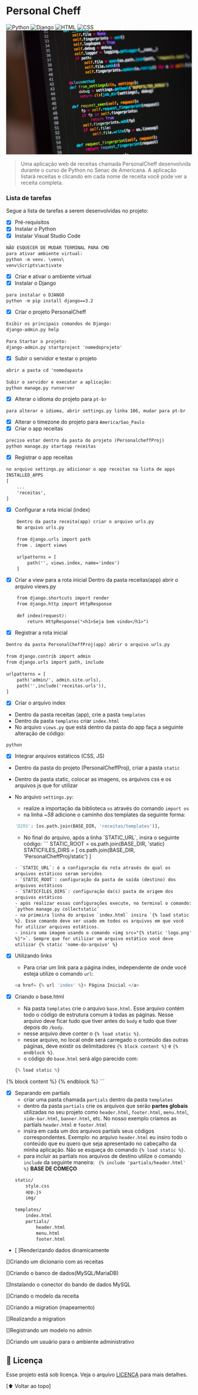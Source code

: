 # Personal Cheff
<!---Esses são exemplos. Veja https://shields.io para outras pessoas ou para personalizar este conjunto de escudos. Você pode querer incluir dependências, status do projeto e informações de licença aqui--->
![Python](https://img.shields.io/badge/Python-14354C?style=for-the-badge&logo=python&logoColor=white)
![Django](https://img.shields.io/badge/Django-092E20?style=for-the-badge&logo=django&logoColor=white)
![HTML](https://img.shields.io/badge/HTML5-E34F26?style=for-the-badge&logo=html5&logoColor=white)
![CSS](https://img.shields.io/badge/CSS3-1572B6?style=for-the-badge&logo=css3&logoColor=white)
<img src="example.jpg" alt="exemplo Python">
>Uma aplicação web de receitas chamada PersonalCheff desenvolvida durante o curso de Python no Senac de Americana. A aplicação listará receitas e clicando em cada nome de receita você pode ver a receita completa.

### Lista de tarefas
Segue a lista de tarefas a serem desenvolvidas no projeto:
- [X] Pré-requisitos
- [X] Instalar o Python
- [X] Instalar Visual Studio Code

```
NÃO ESQUECER DE MUDAR TERMINAL PARA CMD
para ativar ambiente virtual:
python -m venv. \venv\
venv\Scripts\activate
```
- [X] Criar e ativar o ambiente virtual
- [X] Instalar o Django
```
para instalar o DJANGO
python -m pip install django==3.2
```
- [X] Criar o projeto PersonalCheff
```
Exibir os principais comandos do Django:
django-admin.py help 

Para Startar o projeto:
django-admin.py startproject 'nomedoprojeto'
```
- [X] Subir o servidor e testar o projeto
```
abrir a pasta cd 'nomedapasta

Subir o servidor e executar a aplicação:
python manage.py runserver

```

- [X] Alterar o idioma do projeto para `pt-br`
```
para alterar o idioma, abrir settings.py linha 106, mudar para pt-br
```
- [X] Alterar o timezone do projeto para `America/Sao_Paulo`
- [X] Criar o app receitas
```
preciso estar dentro da pasta do projeto (PersonalcheffProj)
python manage.py startapp receitas
```
- [X] Registrar o app receitas
```
no arquivo settings.py adicionar o app receitas na lista de apps 
INSTALLED_APPS
[
    ...
    'receitas',
]
```
- [X] Configurar a rota inicial (index)
```
    Dentro da pasta receita(app) criar o arquivo urls.py
    No arquivo urls.py
    
    from django.urls import path
    from . import views

    urlpatterns = [
        path('', views.index, name='index')
    ]
```

- [X] Criar a view para a rota inicial
    Dentro da pasta receitas(app) abrir o arquivo views.py
```
    from django.shortcuts import render
    from django.http import HttpResponse

    def index(request):
        return HttpResponse("<h1>Seja bem vindo</h1>")
```
- [X] Registrar a rota inicial

```
Dentro da pasta PersonalCheffProj(app) abrir o arquivo urls.py

from django.contrib import admin
from django.urls import path, include

urlpatterns = [
    path('admin/', admin.site.urls),
    path('',include('receitas.urls')),
]
```
- [X] Criar o arquivo index
 - Dentro da pasta receitas (app), crie a pasta `templates`
 - Dentro da pasta `templates` criar `index.html`
 - No arquivo `views.py` que está dentro da pasta do app faça a seguinte alteração de código:
 ```
 python
 ```
 - [X] Integrar arquivos estáticos (CSS, JS)
 - Dentro da pasta do projeto (PersonalCheffProj), criar a pasta `static`
 - Dentro da pasta static, colocar as imagens, os arquivos css e os arquivos js que for utilizar
 - No arquivo `settings.py`:
    - realize a importação da biblioteca `os` através do comando `import os`
    - na linha ~*58* adicione o caminho dos templates da seguinte forma:
  
    ```python
    'DIRS': [os.path.join(BASE_DIR, 'receitas/templates')],
    ```
    
    - No final do arquivo, após a linha ´STATIC_URL´, insira o seguinte código:
    ´´´
    STATIC_ROOT = os.path.join(BASE_DIR, 'static)
    STATICFILES_DIRS = [
        os.path.join(BASE_DIR, 'PersonalCheffProj/static')
    ] 
    ```
    - `STATIC_URL`: é a configuração da rota através do qual os arquivos estáticos seram servidos
    - `STATIC_ROOT`: configuração da pasta de saída (destino) dos arquivos estáticos
    - `STATICFILES_DIRS`: configuração da(s) pasta de origem dos arquivos estáticos
    - após realizar essas configurações execute, no terminal o comando:
    `python manage.py collectstatic` 
    - na primeira linha do arquivo `index.html` insira `{% load static %}. Esse comando deve ser usado em todos os arquivos em que você for utilizar arquivos estáticos.
    - insira uma imagem usando o comando <img src="{% static 'logo.png' %}">`. Sempre que for utilizar um arquivo estático você deve utilizar {% static 'nome-do-arquivo' %}
    
- [x] Utilizando links
    - Para criar um link para a página index, independente de onde você esteja utilize o comando `url`:
    ``` python
    <a href= {% url 'index' %}> Página Inicial </a>
    ```
- [X] Criando o base.html
    - Na pasta `templates` crie o arquivo `base.html`. Esse arquivo contém todo o código de estrutura comum à todas as páginas. Nesse arquivo deve ficar tudo que tiver antes do `body` e tudo que tiver depois do `/body`.
    - nesse arquivo deve conter o `{% load static %}`.
    - nesse arquivo, no local onde será carregado o conteúdo das outras páginas, deve existir os delimitadores `{% block content %}` e `{% endblock %}`.
    - o código do `base.html` será algo parecido com:
    
    ```python
    {% load static %} 
<!DOCTYPE html>
<html lang="en">
<head>
    <meta charset="UTF-8">
    <meta http-equiv="X-UA-Compatible" content="IE=edge">
    <meta name="viewport" content="width=device-width, initial-scale=1.0">
    <title>Document</title>
    <link rel="stylesheet" href="{% static 'estilos.css' %}">
    <link rel="shortcut icon" href="{% static 'cook-logo.png' %}" type="image/x-icon">
</head>
<body>
    {% block content %}
    {% endblock %} 

</body>
</html> 
    ```

- [x] Separando em partials
    - criar uma pasta chamada `partials` dentro da pasta `templates`
    - dentro da pasta `partials` crie os arquivos que serão **partes globais** utilizadas no seu projeto como `header.html`, `footer.html`, `menu.html`, `side-bar.html`, `banner.html`, etc. No nosso exemplo criamos as partials `header.html` e `footer.html`
    - insira em cada um dos arquivos partials seus códigos correspondentes. Exemplo: no arquivo `header.html` eu insiro todo o conteúdo que eu quero que seja apresentado no cabeçalho da minha aplicação. Não se esqueça do comando `{% load static %}`.
    - para incluir as partials nos arquivos de destino utilize o comando `include` da seguinte maneira: 
                                ``` {% include 'partials/header.html' %}```
                                **BASE DE COMEÇO**
    ```
    static/
        style.css
        app.js
        img/

    templates/
        index.html
        partials/
            header.html
            menu.html
            footer.html
    ```
 
- [ ]Renderizando dados dinamicamente
 
 []Criando um dicionario com as receitas
 
 []Criando o banco de dados(MySQL/MariaDB)
 
 []Instalando o conector do bando de dados MySQL
 
 []Criando o modelo da receita
 
 []Criando a migration (mapeamento)
 
 []Realizando a migration
 
 []Registrando um modelo no admin
 
 []Criando um usuário para o ambiente administrativo
 
 ## 📝 Licença
Esse projeto está sob licença. Veja o arquivo [LICENÇA](LICENSE.md) para mais detalhes.

[⬆ Voltar ao topo]<br>